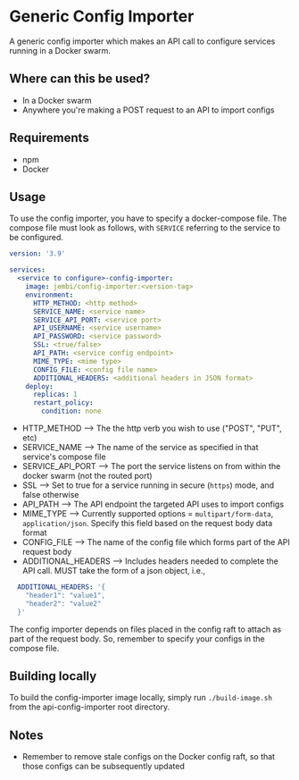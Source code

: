 # Generic Config Importer

A generic config importer which makes an API call to configure services running in a Docker swarm.

## Where can this be used?

- In a Docker swarm
- Anywhere you're making a POST request to an API to import configs

## Requirements

- npm
- Docker

## Usage

To use the config importer, you have to specify a docker-compose file. The compose file must look as follows, with `SERVICE` referring to the service to be configured.

```yml
version: '3.9'

services:
  <service to configure>-config-importer:
    image: jembi/config-importer:<version-tag>
    environment:
      HTTP_METHOD: <http method>
      SERVICE_NAME: <service name>
      SERVICE_API_PORT: <service port>
      API_USERNAME: <service username>
      API_PASSWORD: <service password>
      SSL: <true/false>
      API_PATH: <service config endpoint>
      MIME_TYPE: <mime type>
      CONFIG_FILE: <config file name>
      ADDITIONAL_HEADERS: <additional headers in JSON format>
    deploy:
      replicas: 1
      restart_policy:
        condition: none
```

- HTTP_METHOD       --> The the http verb you wish to use ("POST", "PUT", etc)
- SERVICE_NAME      --> The name of the service as specified in that service's compose file
- SERVICE_API_PORT  --> The port the service listens on from within the docker swarm (not the routed port)
- SSL               --> Set to true for a service running in secure (`https`) mode, and false otherwise
- API_PATH          --> The API endpoint the targeted API uses to import configs
- MIME_TYPE         --> Currently supported options = `multipart/form-data`, `application/json`. Specify this field based on the request body data format
- CONFIG_FILE       --> The name of the config file which forms part of the API request body
- ADDITIONAL_HEADERS --> Includes headers needed to complete the API call. MUST take the form of a json object, i.e., 
```yml
  ADDITIONAL_HEADERS: '{
    "header1": "value1",
    "header2": "value2"
  }'
```

The config importer depends on files placed in the config raft to attach as part of the request body. So, remember to specify your configs in the compose file. 

## Building locally

To build the config-importer image locally, simply run `./build-image.sh` from the api-config-importer root directory.

## Notes

- Remember to remove stale configs on the Docker config raft, so that those configs can be subsequently updated

